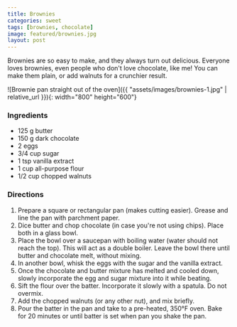 ```yaml
---
title: Brownies
categories: sweet
tags: [brownies, chocolate]
image: featured/brownies.jpg
layout: post
---
```


Brownies are so easy to make, and they always turn out delicious. Everyone loves brownies, even people who don't love chocolate, like me! You can make them plain, or add walnuts for a crunchier result.

![Brownie pan straight out of the oven]({{ "assets/images/brownies-1.jpg" | relative_url }}){: width="800" height="600"}

### Ingredients
* 125 g butter
* 150 g dark chocolate
* 2 eggs
* 3/4 cup sugar
* 1 tsp vanilla extract
* 1 cup all-purpose flour
* 1/2 cup chopped walnuts

### Directions

1. Prepare a square or rectangular pan (makes cutting easier). Grease and line the pan with parchment paper.
1. Dice butter and chop chocolate (in case you're not using chips). Place both in a glass bowl.
1. Place the bowl over a saucepan with boiling water (water should not reach the top). This will act as a double boiler. Leave the bowl there until butter and chocolate melt, without mixing.
1. In another bowl, whisk the eggs with the sugar and the vanilla extract.
1. Once the chocolate and butter mixture has melted and cooled down, slowly incorporate the egg and sugar mixture into it while beating.
1. Sift the flour over the batter. Incorporate it slowly with a spatula. Do not overmix.
1. Add the chopped walnuts (or any other nut), and mix briefly.
1. Pour the batter in the pan and take to a pre-heated, 350°F oven. Bake for 20 minutes or until batter is set when pan you shake the pan.
